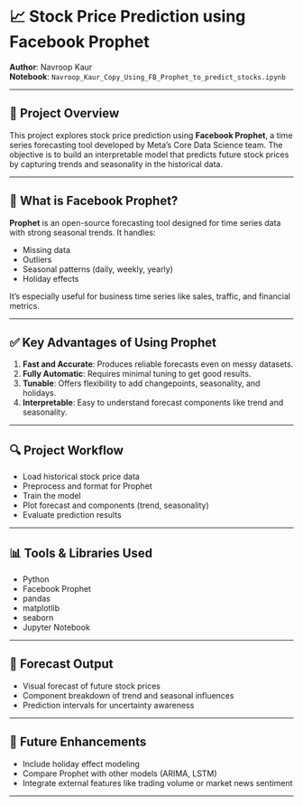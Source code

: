 # 📈 Stock Price Prediction using Facebook Prophet

**Author**: Navroop Kaur  
**Notebook**: `Navroop_Kaur_Copy_Using_FB_Prophet_to_predict_stocks.ipynb`

---

## 📌 Project Overview

This project explores stock price prediction using **Facebook Prophet**, a time series forecasting tool developed by Meta’s Core Data Science team. The objective is to build an interpretable model that predicts future stock prices by capturing trends and seasonality in the historical data.

---

## 🔮 What is Facebook Prophet?

**Prophet** is an open-source forecasting tool designed for time series data with strong seasonal trends. It handles:

- Missing data  
- Outliers  
- Seasonal patterns (daily, weekly, yearly)  
- Holiday effects  

It’s especially useful for business time series like sales, traffic, and financial metrics.

---

## ✅ Key Advantages of Using Prophet

1. **Fast and Accurate**: Produces reliable forecasts even on messy datasets.  
2. **Fully Automatic**: Requires minimal tuning to get good results.  
3. **Tunable**: Offers flexibility to add changepoints, seasonality, and holidays.  
4. **Interpretable**: Easy to understand forecast components like trend and seasonality.

---

## 🔍 Project Workflow

- Load historical stock price data  
- Preprocess and format for Prophet  
- Train the model  
- Plot forecast and components (trend, seasonality)  
- Evaluate prediction results  

---

## 📊 Tools & Libraries Used

- Python  
- Facebook Prophet  
- pandas  
- matplotlib  
- seaborn  
- Jupyter Notebook

---

## 🔎 Forecast Output

- Visual forecast of future stock prices  
- Component breakdown of trend and seasonal influences  
- Prediction intervals for uncertainty awareness

---

## 🚀 Future Enhancements

- Include holiday effect modeling  
- Compare Prophet with other models (ARIMA, LSTM)  
- Integrate external features like trading volume or market news sentiment

---

